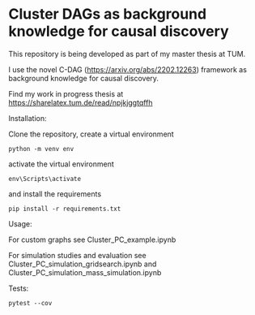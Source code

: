 # Cluster DAGs as background knowledge for causal discovery

This repository is being developed as part of my master thesis at TUM. 

I use the novel C-DAG (https://arxiv.org/abs/2202.12263) framework as background knowledge for causal discovery. 

Find my work in progress thesis at https://sharelatex.tum.de/read/npjkjggtqffh

Installation: 

Clone the repository, create a  virtual environment
```
python -m venv env
```

activate the virtual environment
```
env\Scripts\activate
```

and install the requirements
```
pip install -r requirements.txt
```

Usage: 

For  custom graphs see Cluster_PC_example.ipynb

For simulation studies and evaluation see Cluster_PC_simulation_gridsearch.ipynb and Cluster_PC_simulation_mass_simulation.ipynb

Tests:    

```
pytest --cov
```
